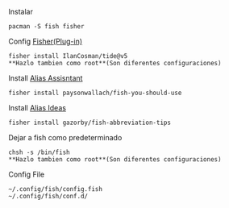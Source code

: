 Instalar
```
pacman -S fish fisher
```
Config [Fisher(Plug-in)](https://github.com/jorgebucaran/fisher)
```
fisher install IlanCosman/tide@v5
**Hazlo tambien como root**(Son diferentes configuraciones)
```

Install [Alias Assisntant](https://github.com/paysonwallach/fish-you-should-use/)
```
fisher install paysonwallach/fish-you-should-use
```

Install [Alias Ideas](https://github.com/gazorby/fish-abbreviation-tips)
```
fisher install gazorby/fish-abbreviation-tips
```
Dejar a fish como predeterminado
```
chsh -s /bin/fish
**Hazlo tambien como root**(Son diferentes configuraciones)
```
Config File
```
~/.config/fish/config.fish
~/.config/fish/conf.d/
```
